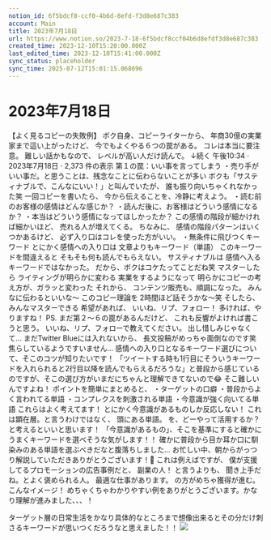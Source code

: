 ```yaml
---
notion_id: 6f5bdcf8-ccf0-4b6d-8efd-f3d8e687c383
account: Main
title: 2023年7月18日
url: https://www.notion.so/2023-7-18-6f5bdcf8ccf04b6d8efdf3d8e687c383
created_time: 2023-12-10T15:20:00.000Z
last_edited_time: 2023-12-10T15:41:00.000Z
sync_status: placeholder
sync_time: 2025-07-12T15:01:15.068696
---
```

# 2023年7月18日

【よく見るコピーの失敗例】
ボク自身、コピーライターから、
年商30億の実業家まで這い上がったけど、
今でもよくやる６つの罠がある。
コレは本当に要注意。
難しい話かもなので、
レベルが高い人だけ読んで。
↓続く
午後10:34 · 2023年7月18日
·
2,373
件の表示
第１の罠：いい事を言ってしまう
・売り手がいい事だ。と思うことは、残念なことに伝わらないことが多い
ボクも「サスティナブルで、こんなにいい！」と叫んでいたが、
誰も振り向いちゃくれなかった笑
一回コピーを書いたら、
今から伝えることを、冷静に考えよう。
・読む前のお客様の感情はどんな感じか？
・読んだ後に、お客様はどういう感情になるか？
・本当はどういう感情になってほしかったか？
この感情の階段が細かければ細かいほど、
売れる人が増えてくる。
ちなみに、
感情の階段パターンはいくつかあるけど、
必ず入り口はコレを使った方がいい。
・無条件に飛びつくキーワード
とにかく感情への入り口は
文章よりもキーワード（単語）
このキーワードを間違えると
そもそも何も読んでもらえない。
サスティナブルは
感情へ入るキーワードではなかった。
だから、ボクはコケたってことだね笑
マスターしたら
ライティングが明らかに変わる
実業をするようになって
明らかにコピーの考え方が、ガラッと変わった
それから、
コンテンツ販売も、順調になった。
みんなに伝わるといいな〜
このコピー理論を
2時間ほど話そうかな〜笑
そしたら、みんなマスターできる
希望があれば、
いいね、リプ、フォロー！
多ければ、やりますね！
PS.
まだ第２〜６の罠があるんだけど、
これも反響がよければ書こうと思う。
いいね、リプ、フォローで教えてください。
出し惜しみじゃなくて…
まだTwitter Blueには入れないから、
長文投稿がめっちゃ面倒なのです笑
焦らしているようですいません…
感情への入り口となるキーワード選びについて、そこのコツが知りたいです！
「ツイートする時も1行目にそういうキーワードを入れられると2行目以降を読んでもらえるだろうな」と普段から感じているのですが、そこの選び方がいまだにちゃんと理解できてないので😂
そこ難しいんですよね！
ポイントを簡単にまとめると、
・ターゲットの口癖
・普段からよく言われてる単語
・コンプレクスを刺激される単語
・今意識が強く向いてる単語
これらはよく考えてます！
とにかく今意識があるものしか反応しない！
これは顕在層。と言うわけではなく、
頭にある単語。
を、どーやって活用するか？
と考えるといいと思います！
「今意識があるもの」、そこを基準にすると確かにうまくキーワードを選べそうな気がします！！
確かに普段から目か耳か口に馴染みのある単語を選ぶべきだなと腹落ちしました...
お忙しい中、朝からがっつり解説していただきありがとうございます！🙇
これは例えばですが、
僕が支援してるプロモーションの広告事例だと、
副業の人！
と言うよりも、
聞き上手だね。とよく褒められる人。
最適な仕事があります。
の方がめちゃ獲得が進む。
こんなイメージ！
めちゃくちゃわかりやすい例をありがとうございます。かなり理解が進みました、、、！

ターゲット層の日常生活をかなり具体的なところまで想像出来るとその分だけ刺さるキーワードが思いつくだろうなと思えました！！
![](https://abs-0.twimg.com/emoji/v2/svg/1f646-200d-2642-fe0f.svg)